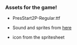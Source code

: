 ### Assets for the game!

- PresStart2P-Regular.ttf


- Sound and sprites from [here](https://source.chromium.org/chromium/chromium/src/+/master:components/neterror/OWNERS?originalUrl=https:%2F%2Fcs.chromium.org%2F)

- icon from the spritesheet
